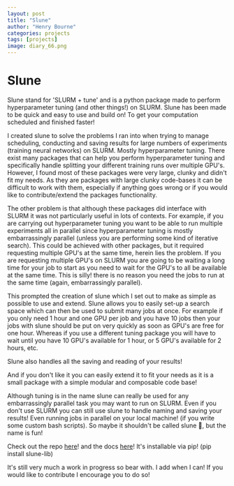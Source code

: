 ```yaml
---
layout: post
title: "Slune"
author: "Henry Bourne"
categories: projects
tags: [projects]
image: diary_66.png
---
```


# Slune 
Slune stand for 'SLURM + tune' and is a python package made to perform hyperparameter tuning (and other things!) on SLURM. Slune has been made to be quick and easy to use and build on! To get your computation scheduled and finished faster!

I created slune to solve the problems I ran into when trying to manage scheduling, conducting and saving results for large numbers of experiments (training neural networks) on SLURM. Mostly hyperparameter tuning. There exist many packages that can help you perform hyperparameter tuning and specifically handle splitting your different training runs over multiple GPU's. However, I found most of these packages were very large, clunky and didn't fit my needs. As they are packages with large clunky code-bases it can be difficult to work with them, especially if anything goes wrong or if you would like to contribute/extend the packages functionality. 

The other problem is that although these packages did interface with SLURM it was not particularly useful in lots of contexts. For example, if you are carrying out hyperparameter tuning you want to be able to run multiple experiments all in parallel since hyperparameter tuning is mostly embarrassingly parallel (unless you are performing some kind of iterative search). This could be achieved with other packages, but it required requesting multiple GPU's at the same time, herein lies the problem. If you are requesting multiple GPU's on SLURM you are going to be waiting a long time for your job to start as you need to wait for the GPU's to all be available at the same time. This is silly! there is no reason you need the jobs to run at the same time (again, embarrassingly parallel).

This prompted the creation of slune which I set out to make as simple as possible to use and extend. Slune allows you to easily set-up a search space which can then be used to submit many jobs at once. For example if you only need 1 hour and one GPU per job and you have 10 jobs then your jobs with slune should be put on very quickly as soon as GPU's are free for one hour. Whereas if you use a different tuning package you will have to wait until you have 10 GPU's available for 1 hour, or 5 GPU's available for 2 hours, etc.

Slune also handles all the saving and reading of your results! 

And if you don't like it you can easily extend it to fit your needs as it is a small package with a simple modular and composable code base!

Although tuning is in the name slune can really be used for any embarrassingly parallel task you may want to run on SLURM. Even if you don't use SLURM you can still use slune to handle naming and saving your results! Even running jobs in parallel on your local machine! (if you write some custom bash scripts). So maybe it shouldn't be called slune 🤔, but the name is fun! 

Check out the repo [here](https://github.com/h-0-0/slune)! and the docs [here](https://h-0-0.github.io/slune/src.html)! It's installable via pip! (pip install slune-lib)

It's still very much a work in progress so bear with. I add when I can! If you would like to contribute I encourage you to do so!